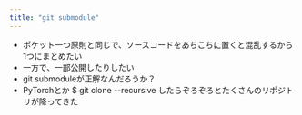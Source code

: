```yaml
---
title: "git submodule"
---
```


- ポケット一つ原則と同じで、ソースコードをあちこちに置くと混乱するから1つにまとめたい
- 一方で、一部公開したりしたい
- git submoduleが正解なんだろうか？
- PyTorchとか $ git clone --recursive したらぞろぞろとたくさんのリポジトリが降ってきた
